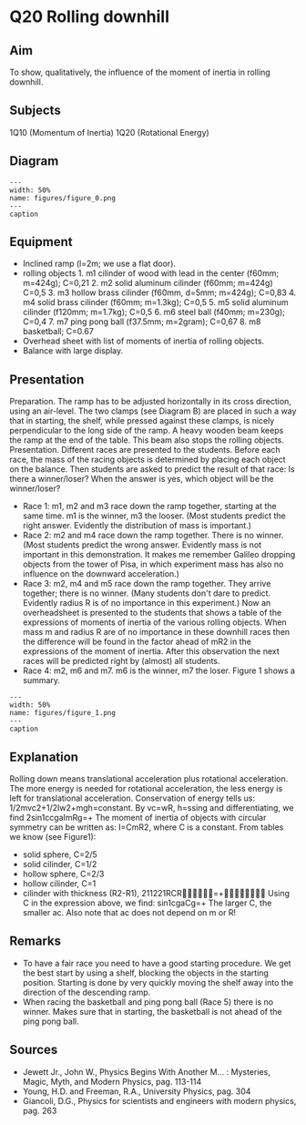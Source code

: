 # Q20 Rolling downhill 
    
  
## Aim   
 To show, qualitatively, the influence of the moment of inertia in rolling downhill.    
  
## Subjects   
 1Q10 (Momentum of Inertia) 1Q20 (Rotational Energy)   
  
## Diagram   
   
```{figure} figures/figure_0.png  
---  
width: 50%  
name: figures/figure_0.png  
---  
caption  
``` 
      
  
## Equipment   
 
 *  Inclined ramp (l=2m; we use a flat door). 
 *  rolling objects 1. m1 cilinder of wood with lead in the center (f60mm; m=424g); C=0,21 2. m2 solid aluminum cilinder (f60mm; m=424g) C=0,5 3. m3 hollow brass cilinder (f60mm, d=5mm; m=424g); C=0,83 4. m4 solid brass cilinder (f60mm; m=1.3kg); C=0,5 5. m5 solid aluminum cilinder (f120mm; m=1.7kg); C=0,5 6. m6 steel ball (f40mm; m=230g); C=0,4 7. m7 ping pong ball (f37.5mm; m=2gram); C=0,67 8. m8 basketball; C=0.67 
 *  Overhead sheet with list of moments of inertia of rolling objects. 
 *  Balance with large display.
     
  
## Presentation   
 Preparation. The ramp has to be adjusted horizontally in its cross direction, using an air-level. The two clamps (see Diagram B) are placed in such a way that in starting, the shelf, while pressed against these clamps, is nicely perpendicular to the long side of the ramp. A heavy wooden beam keeps the ramp at the end of the table. This beam also stops the rolling objects. Presentation. Different races are presented to the students. Before each race, the mass of the racing objects is determined by placing each object on the balance. Then students are asked to predict the result of that race: Is there a winner/loser? When the answer is yes, which object will be the winner/loser? 
 *  Race 1: m1, m2 and m3 race down the ramp together, starting at the same time. m1 is the winner, m3 the looser. (Most students predict the right answer. Evidently the distribution of mass is important.) 
 *  Race 2: m2 and m4 race down the ramp together. There is no winner. (Most students predict the wrong answer. Evidently mass is not important in this demonstration. It makes me remember Galileo dropping objects from the tower of Pisa, in which experiment mass has also no influence on the downward acceleration.) 
 *  Race 3: m2, m4 and m5 race down the ramp together. They arrive together; there is no winner. (Many students don't dare to predict. Evidently radius R is of no importance in this experiment.) Now an overheadsheet is presented to the students that shows a table of the expressions of moments of inertia of the various rolling objects. When mass m and radius R are of no importance in these downhill races then the difference will be found in the factor ahead of mR2 in the expressions of the moment of inertia. After this observation the next races will be predicted right by (almost) all students. 
 *  Race 4: m2, m6 and m7. m6 is the winner, m7 the loser. Figure 1 shows a summary.    
```{figure} figures/figure_1.png  
---  
width: 50%  
name: figures/figure_1.png  
---  
caption  
```
 
   
  
## Explanation   
 Rolling down means translational acceleration plus rotational acceleration. The more    energy is needed for rotational acceleration, the less energy is left for translational acceleration. Conservation of energy tells us: 1/2mvc2+1/2Iw2+mgh=constant. By vc=wR, h=ssing and differentiating, we find 2sin1ccgaImRg=+ The moment of inertia of objects with circular symmetry can be written as: I=CmR2, where C is a constant. From tables we know (see Figure1): 
 *  solid sphere, C=2/5 
 *  solid cilinder, C=1/2 
 *  hollow sphere, C=2/3 
 *  hollow cilinder, C=1 
 *  cilinder with thickness (R2-R1), 211221RCR=+  Using C in the expression above, we find: sin1cgaCg=+  The larger C, the smaller ac. Also note that ac does not depend
 on m or R!    
  
## Remarks   
 
 *  To have a fair race you need to have a good starting procedure. We get the best start by using a shelf, blocking the objects in the starting position. Starting is done by very quickly moving the shelf away into the direction of the descending ramp. 
 *  When racing the basketball and ping pong ball (Race 5) there is no winner. Makes sure that in starting, the basketball is not
 ahead of the ping pong ball.   
  
## Sources   
 
 *  Jewett Jr., John W., Physics Begins With Another M... : Mysteries, Magic, Myth, and Modern Physics, pag. 113-114 
 *  Young, H.D. and Freeman, R.A., University Physics, pag. 304 
 *  Giancoli, D.G., Physics for scientists and engineers with modern physics, pag. 263
  